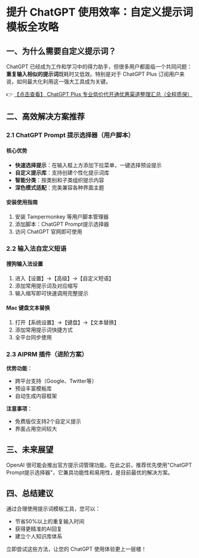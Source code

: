 # 提升 ChatGPT 使用效率：自定义提示词模板全攻略

## 一、为什么需要自定义提示词？

ChatGPT 已经成为工作和学习中的得力助手，但很多用户都面临一个共同问题：**重复输入相似的提示词**既耗时又低效。特别是对于 ChatGPT Plus 订阅用户来说，如何最大化利用这一强大工具成为关键。

👉 [【点击查看】 ChatGPT Plus 专业低价代开通优惠渠道整理汇总（全程质保）](https://bit.ly/DaiKai)

## 二、高效解决方案推荐

### 2.1 ChatGPT Prompt 提示选择器（用户脚本）

#### 核心优势
- **快速选择提示**：在输入框上方添加下拉菜单，一键选择预设提示
- **自定义提示库**：支持创建个性化提示词库
- **智能分类**：按类别和子类组织提示内容
- **深色模式适配**：完美兼容各种界面主题

#### 安装使用指南
1. 安装 Tampermonkey 等用户脚本管理器
2. 添加脚本：ChatGPT Prompt提示选择器
3. 访问 ChatGPT 官网即可使用

### 2.2 输入法自定义短语

#### 搜狗输入法设置
1. 进入【设置】→【高级】→【自定义短语】
2. 添加常用提示词及对应缩写
3. 输入缩写即可快速调用完整提示

#### Mac 键盘文本替换
1. 打开【系统设置】→【键盘】→【文本替换】
2. 添加常用提示词快捷方式
3. 全平台同步使用

### 2.3 AIPRM 插件（进阶方案）

**优势功能**：
- 跨平台支持（Google、Twitter等）
- 预设丰富模板库
- 自动生成内容框架

**注意事项**：
- 免费版仅支持2个自定义提示
- 界面占用空间较大

## 三、未来展望

OpenAI 很可能会推出官方提示词管理功能。在此之前，推荐优先使用"ChatGPT Prompt提示选择器"，它兼具功能性和易用性，是目前最优的解决方案。

## 四、总结建议

通过合理使用提示词模板工具，您可以：
- 节省50%以上的重复输入时间
- 获得更精准的AI回复
- 建立个人知识库体系

立即尝试这些方法，让您的 ChatGPT 使用体验更上一层楼！